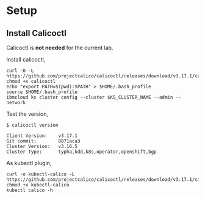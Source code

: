 # Setup

## Install Calicoctl

Calicoctl is **not needed** for the current lab.

Install calicoctl,

```console
curl -O -L  https://github.com/projectcalico/calicoctl/releases/download/v3.17.1/calicoctl
chmod +x calicoctl
echo "export PATH=$(pwd):$PATH" > $HOME/.bash_profile
source $HOME/.bash_profile
ibmcloud ks cluster config --cluster $KS_CLUSTER_NAME --admin --network
```

Test the version,

```console
$ calicoctl version

Client Version:    v3.17.1
Git commit:        8871aca3
Cluster Version:   v3.16.5
Cluster Type:      typha,kdd,k8s,operator,openshift,bgp
```

As kubectl plugin,

```console
curl -o kubectl-calico -L  https://github.com/projectcalico/calicoctl/releases/download/v3.17.1/calicoctl
chmod +x kubectl-calico
kubectl calico -h
```

